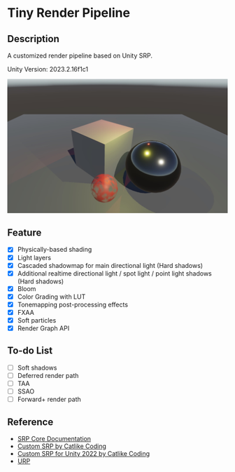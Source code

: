 # Tiny Render Pipeline

## Description

A customized render pipeline based on Unity SRP.

Unity Version: 2023.2.16f1c1

![TinyRenderPipeline](TinyRenderPipeline.jpeg)

## Feature

- [x] Physically-based shading
- [x] Light layers
- [x] Cascaded shadowmap for main directional light (Hard shadows)
- [x] Additional realtime directional light / spot light / point light shadows (Hard shadows)
- [x] Bloom
- [x] Color Grading with LUT
- [x] Tonemapping post-processing effects
- [x] FXAA
- [x] Soft particles
- [x] Render Graph API

## To-do List

- [ ] Soft shadows
- [ ] Deferred render path
- [ ] TAA
- [ ] SSAO
- [ ] Forward+ render path

## Reference

- [SRP Core Documentation](https://docs.unity3d.com/Packages/com.unity.render-pipelines.core@latest)
- [Custom SRP by Catlike Coding](https://catlikecoding.com/unity/tutorials/custom-srp/)
- [Custom SRP for Unity 2022 by Catlike Coding](https://catlikecoding.com/unity/custom-srp/)
- [URP](https://github.com/Unity-Technologies/Graphics)
